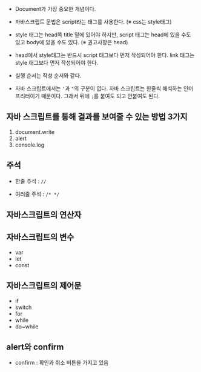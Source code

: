 
- Document가 가장 중요한 개념이다. 

- 자바스크립트 문법은 script라는 태그를 사용한다. (※ css는 style태그)

- style 태그는 head쪽 title 밑에 있어야 하지만, script 태그는 head에 있을 수도 있고 body에 있을 수도 있다. (※ 권고사항은 head)

- head에서 style태그는 반드시 script 태그보다 먼저 작성되어야 한다. link 태그는 style 태그보다 먼저 작성되어야 한다.

- 실행 순서는 작성 순서와 같다.

- 자바 스크립트에서는 `'`과 `"`의 구분이 없다. 자바 스크립트는 한줄씩 해석하는 인터프리터이기 때문이다. 그래서 뒤에 `;`를 붙여도 되고 안붙여도 된다.



## 자바 스크립트를 통해 결과를 보여줄 수 있는 방법 3가지

1. document.write
2. alert
3. console.log


## 주석

- 한줄 주석 : `//`

- 여러줄 주석 : `/* */`


## 자바스크립트의 연산자


## 자바스크립트의 변수

- var
- let
- const

## 자바스크립트의 제어문

- if
- switch
- for
- while
- do~while

## alert와 confirm

- confirm : 확인과 취소 버튼을 가지고 있음

